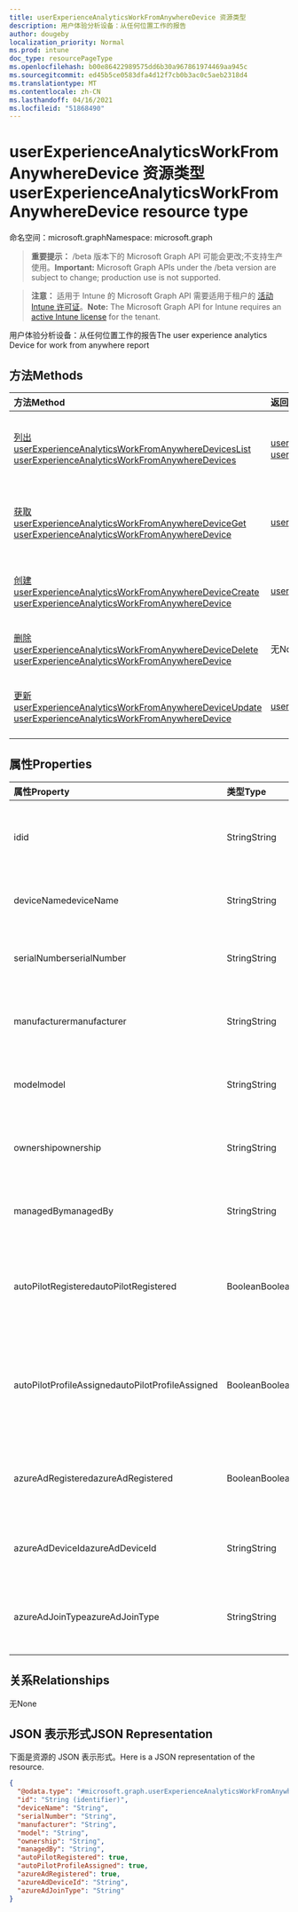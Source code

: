 ```yaml
---
title: userExperienceAnalyticsWorkFromAnywhereDevice 资源类型
description: 用户体验分析设备：从任何位置工作的报告
author: dougeby
localization_priority: Normal
ms.prod: intune
doc_type: resourcePageType
ms.openlocfilehash: b00e86422989575dd6b30a967861974469aa945c
ms.sourcegitcommit: ed45b5ce0583dfa4d12f7cb0b3ac0c5aeb2318d4
ms.translationtype: MT
ms.contentlocale: zh-CN
ms.lasthandoff: 04/16/2021
ms.locfileid: "51868490"
---
```

# <a name="userexperienceanalyticsworkfromanywheredevice-resource-type"></a><span data-ttu-id="6f3b9-103">userExperienceAnalyticsWorkFromAnywhereDevice 资源类型</span><span class="sxs-lookup"><span data-stu-id="6f3b9-103">userExperienceAnalyticsWorkFromAnywhereDevice resource type</span></span>

<span data-ttu-id="6f3b9-104">命名空间：microsoft.graph</span><span class="sxs-lookup"><span data-stu-id="6f3b9-104">Namespace: microsoft.graph</span></span>

> <span data-ttu-id="6f3b9-105">**重要提示：** /beta 版本下的 Microsoft Graph API 可能会更改;不支持生产使用。</span><span class="sxs-lookup"><span data-stu-id="6f3b9-105">**Important:** Microsoft Graph APIs under the /beta version are subject to change; production use is not supported.</span></span>

> <span data-ttu-id="6f3b9-106">**注意：** 适用于 Intune 的 Microsoft Graph API 需要适用于租户的 [活动 Intune 许可证](https://go.microsoft.com/fwlink/?linkid=839381)。</span><span class="sxs-lookup"><span data-stu-id="6f3b9-106">**Note:** The Microsoft Graph API for Intune requires an [active Intune license](https://go.microsoft.com/fwlink/?linkid=839381) for the tenant.</span></span>

<span data-ttu-id="6f3b9-107">用户体验分析设备：从任何位置工作的报告</span><span class="sxs-lookup"><span data-stu-id="6f3b9-107">The user experience analytics Device for work from anywhere report</span></span>

## <a name="methods"></a><span data-ttu-id="6f3b9-108">方法</span><span class="sxs-lookup"><span data-stu-id="6f3b9-108">Methods</span></span>
|<span data-ttu-id="6f3b9-109">方法</span><span class="sxs-lookup"><span data-stu-id="6f3b9-109">Method</span></span>|<span data-ttu-id="6f3b9-110">返回类型</span><span class="sxs-lookup"><span data-stu-id="6f3b9-110">Return Type</span></span>|<span data-ttu-id="6f3b9-111">说明</span><span class="sxs-lookup"><span data-stu-id="6f3b9-111">Description</span></span>|
|:---|:---|:---|
|[<span data-ttu-id="6f3b9-112">列出 userExperienceAnalyticsWorkFromAnywhereDevices</span><span class="sxs-lookup"><span data-stu-id="6f3b9-112">List userExperienceAnalyticsWorkFromAnywhereDevices</span></span>](../api/intune-devices-userexperienceanalyticsworkfromanywheredevice-list.md)|<span data-ttu-id="6f3b9-113">[userExperienceAnalyticsWorkFromAnywhereDevice](../resources/intune-devices-userexperienceanalyticsworkfromanywheredevice.md) 集合</span><span class="sxs-lookup"><span data-stu-id="6f3b9-113">[userExperienceAnalyticsWorkFromAnywhereDevice](../resources/intune-devices-userexperienceanalyticsworkfromanywheredevice.md) collection</span></span>|<span data-ttu-id="6f3b9-114">列出 [userExperienceAnalyticsWorkFromAnywhereDevice](../resources/intune-devices-userexperienceanalyticsworkfromanywheredevice.md) 对象的属性和关系。</span><span class="sxs-lookup"><span data-stu-id="6f3b9-114">List properties and relationships of the [userExperienceAnalyticsWorkFromAnywhereDevice](../resources/intune-devices-userexperienceanalyticsworkfromanywheredevice.md) objects.</span></span>|
|[<span data-ttu-id="6f3b9-115">获取 userExperienceAnalyticsWorkFromAnywhereDevice</span><span class="sxs-lookup"><span data-stu-id="6f3b9-115">Get userExperienceAnalyticsWorkFromAnywhereDevice</span></span>](../api/intune-devices-userexperienceanalyticsworkfromanywheredevice-get.md)|[<span data-ttu-id="6f3b9-116">userExperienceAnalyticsWorkFromAnywhereDevice</span><span class="sxs-lookup"><span data-stu-id="6f3b9-116">userExperienceAnalyticsWorkFromAnywhereDevice</span></span>](../resources/intune-devices-userexperienceanalyticsworkfromanywheredevice.md)|<span data-ttu-id="6f3b9-117">读取 [userExperienceAnalyticsWorkFromAnywhereDevice 对象的属性和](../resources/intune-devices-userexperienceanalyticsworkfromanywheredevice.md) 关系。</span><span class="sxs-lookup"><span data-stu-id="6f3b9-117">Read properties and relationships of the [userExperienceAnalyticsWorkFromAnywhereDevice](../resources/intune-devices-userexperienceanalyticsworkfromanywheredevice.md) object.</span></span>|
|[<span data-ttu-id="6f3b9-118">创建 userExperienceAnalyticsWorkFromAnywhereDevice</span><span class="sxs-lookup"><span data-stu-id="6f3b9-118">Create userExperienceAnalyticsWorkFromAnywhereDevice</span></span>](../api/intune-devices-userexperienceanalyticsworkfromanywheredevice-create.md)|[<span data-ttu-id="6f3b9-119">userExperienceAnalyticsWorkFromAnywhereDevice</span><span class="sxs-lookup"><span data-stu-id="6f3b9-119">userExperienceAnalyticsWorkFromAnywhereDevice</span></span>](../resources/intune-devices-userexperienceanalyticsworkfromanywheredevice.md)|<span data-ttu-id="6f3b9-120">创建新的 [userExperienceAnalyticsWorkFromAnywhereDevice](../resources/intune-devices-userexperienceanalyticsworkfromanywheredevice.md) 对象。</span><span class="sxs-lookup"><span data-stu-id="6f3b9-120">Create a new [userExperienceAnalyticsWorkFromAnywhereDevice](../resources/intune-devices-userexperienceanalyticsworkfromanywheredevice.md) object.</span></span>|
|[<span data-ttu-id="6f3b9-121">删除 userExperienceAnalyticsWorkFromAnywhereDevice</span><span class="sxs-lookup"><span data-stu-id="6f3b9-121">Delete userExperienceAnalyticsWorkFromAnywhereDevice</span></span>](../api/intune-devices-userexperienceanalyticsworkfromanywheredevice-delete.md)|<span data-ttu-id="6f3b9-122">无</span><span class="sxs-lookup"><span data-stu-id="6f3b9-122">None</span></span>|<span data-ttu-id="6f3b9-123">删除 [userExperienceAnalyticsWorkFromAnywhereDevice](../resources/intune-devices-userexperienceanalyticsworkfromanywheredevice.md)。</span><span class="sxs-lookup"><span data-stu-id="6f3b9-123">Deletes a [userExperienceAnalyticsWorkFromAnywhereDevice](../resources/intune-devices-userexperienceanalyticsworkfromanywheredevice.md).</span></span>|
|[<span data-ttu-id="6f3b9-124">更新 userExperienceAnalyticsWorkFromAnywhereDevice</span><span class="sxs-lookup"><span data-stu-id="6f3b9-124">Update userExperienceAnalyticsWorkFromAnywhereDevice</span></span>](../api/intune-devices-userexperienceanalyticsworkfromanywheredevice-update.md)|[<span data-ttu-id="6f3b9-125">userExperienceAnalyticsWorkFromAnywhereDevice</span><span class="sxs-lookup"><span data-stu-id="6f3b9-125">userExperienceAnalyticsWorkFromAnywhereDevice</span></span>](../resources/intune-devices-userexperienceanalyticsworkfromanywheredevice.md)|<span data-ttu-id="6f3b9-126">更新 [userExperienceAnalyticsWorkFromAnywhereDevice 对象](../resources/intune-devices-userexperienceanalyticsworkfromanywheredevice.md) 的属性。</span><span class="sxs-lookup"><span data-stu-id="6f3b9-126">Update the properties of a [userExperienceAnalyticsWorkFromAnywhereDevice](../resources/intune-devices-userexperienceanalyticsworkfromanywheredevice.md) object.</span></span>|

## <a name="properties"></a><span data-ttu-id="6f3b9-127">属性</span><span class="sxs-lookup"><span data-stu-id="6f3b9-127">Properties</span></span>
|<span data-ttu-id="6f3b9-128">属性</span><span class="sxs-lookup"><span data-stu-id="6f3b9-128">Property</span></span>|<span data-ttu-id="6f3b9-129">类型</span><span class="sxs-lookup"><span data-stu-id="6f3b9-129">Type</span></span>|<span data-ttu-id="6f3b9-130">说明</span><span class="sxs-lookup"><span data-stu-id="6f3b9-130">Description</span></span>|
|:---|:---|:---|
|<span data-ttu-id="6f3b9-131">id</span><span class="sxs-lookup"><span data-stu-id="6f3b9-131">id</span></span>|<span data-ttu-id="6f3b9-132">String</span><span class="sxs-lookup"><span data-stu-id="6f3b9-132">String</span></span>|<span data-ttu-id="6f3b9-133">用户体验分析的唯一标识符从任何设备工作。</span><span class="sxs-lookup"><span data-stu-id="6f3b9-133">The unique identifier of the user experience analytics work from anywhere device.</span></span>|
|<span data-ttu-id="6f3b9-134">deviceName</span><span class="sxs-lookup"><span data-stu-id="6f3b9-134">deviceName</span></span>|<span data-ttu-id="6f3b9-135">String</span><span class="sxs-lookup"><span data-stu-id="6f3b9-135">String</span></span>|<span data-ttu-id="6f3b9-136">来自任何设备名称的工作。</span><span class="sxs-lookup"><span data-stu-id="6f3b9-136">The work from anywhere device's name.</span></span>|
|<span data-ttu-id="6f3b9-137">serialNumber</span><span class="sxs-lookup"><span data-stu-id="6f3b9-137">serialNumber</span></span>|<span data-ttu-id="6f3b9-138">String</span><span class="sxs-lookup"><span data-stu-id="6f3b9-138">String</span></span>|<span data-ttu-id="6f3b9-139">用户体验随设备序列号随处工作。</span><span class="sxs-lookup"><span data-stu-id="6f3b9-139">The user experience work from anywhere device's serial number.</span></span>|
|<span data-ttu-id="6f3b9-140">manufacturer</span><span class="sxs-lookup"><span data-stu-id="6f3b9-140">manufacturer</span></span>|<span data-ttu-id="6f3b9-141">String</span><span class="sxs-lookup"><span data-stu-id="6f3b9-141">String</span></span>|<span data-ttu-id="6f3b9-142">用户体验从任何设备制造商处工作。</span><span class="sxs-lookup"><span data-stu-id="6f3b9-142">The user experience work from anywhere device's manufacturer.</span></span>|
|<span data-ttu-id="6f3b9-143">model</span><span class="sxs-lookup"><span data-stu-id="6f3b9-143">model</span></span>|<span data-ttu-id="6f3b9-144">String</span><span class="sxs-lookup"><span data-stu-id="6f3b9-144">String</span></span>|<span data-ttu-id="6f3b9-145">用户体验从任何设备型号开始工作。</span><span class="sxs-lookup"><span data-stu-id="6f3b9-145">The user experience work from anywhere device's model.</span></span>|
|<span data-ttu-id="6f3b9-146">ownership</span><span class="sxs-lookup"><span data-stu-id="6f3b9-146">ownership</span></span>|<span data-ttu-id="6f3b9-147">String</span><span class="sxs-lookup"><span data-stu-id="6f3b9-147">String</span></span>|<span data-ttu-id="6f3b9-148">用户体验从任何设备所有权开始工作。</span><span class="sxs-lookup"><span data-stu-id="6f3b9-148">The user experience work from anywhere device's ownership.</span></span>|
|<span data-ttu-id="6f3b9-149">managedBy</span><span class="sxs-lookup"><span data-stu-id="6f3b9-149">managedBy</span></span>|<span data-ttu-id="6f3b9-150">String</span><span class="sxs-lookup"><span data-stu-id="6f3b9-150">String</span></span>|<span data-ttu-id="6f3b9-151">用户体验从设备的任何管理代理工作。</span><span class="sxs-lookup"><span data-stu-id="6f3b9-151">The user experience work from anywhere management agent of the device.</span></span>|
|<span data-ttu-id="6f3b9-152">autoPilotRegistered</span><span class="sxs-lookup"><span data-stu-id="6f3b9-152">autoPilotRegistered</span></span>|<span data-ttu-id="6f3b9-153">Boolean</span><span class="sxs-lookup"><span data-stu-id="6f3b9-153">Boolean</span></span>|<span data-ttu-id="6f3b9-154">用户体验从 intune 设备的 autopilotRegistered 的任何位置工作。</span><span class="sxs-lookup"><span data-stu-id="6f3b9-154">The user experience work from anywhere intune device's autopilotRegistered.</span></span>|
|<span data-ttu-id="6f3b9-155">autoPilotProfileAssigned</span><span class="sxs-lookup"><span data-stu-id="6f3b9-155">autoPilotProfileAssigned</span></span>|<span data-ttu-id="6f3b9-156">Boolean</span><span class="sxs-lookup"><span data-stu-id="6f3b9-156">Boolean</span></span>|<span data-ttu-id="6f3b9-157">用户体验分析从 intune 设备的 autopilotProfileAssigned 的任何位置工作。</span><span class="sxs-lookup"><span data-stu-id="6f3b9-157">The user experience analytics work from anywhere intune device's autopilotProfileAssigned.</span></span>|
|<span data-ttu-id="6f3b9-158">azureAdRegistered</span><span class="sxs-lookup"><span data-stu-id="6f3b9-158">azureAdRegistered</span></span>|<span data-ttu-id="6f3b9-159">Boolean</span><span class="sxs-lookup"><span data-stu-id="6f3b9-159">Boolean</span></span>|<span data-ttu-id="6f3b9-160">用户体验从任何设备的 azureAdRegistered 工作。</span><span class="sxs-lookup"><span data-stu-id="6f3b9-160">The user experience work from anywhere device's azureAdRegistered.</span></span>|
|<span data-ttu-id="6f3b9-161">azureAdDeviceId</span><span class="sxs-lookup"><span data-stu-id="6f3b9-161">azureAdDeviceId</span></span>|<span data-ttu-id="6f3b9-162">String</span><span class="sxs-lookup"><span data-stu-id="6f3b9-162">String</span></span>|<span data-ttu-id="6f3b9-163">用户体验从 Azure Ad 设备 ID 的任何位置工作。</span><span class="sxs-lookup"><span data-stu-id="6f3b9-163">The user experience work from anywhere azure Ad device Id.</span></span>|
|<span data-ttu-id="6f3b9-164">azureAdJoinType</span><span class="sxs-lookup"><span data-stu-id="6f3b9-164">azureAdJoinType</span></span>|<span data-ttu-id="6f3b9-165">String</span><span class="sxs-lookup"><span data-stu-id="6f3b9-165">String</span></span>|<span data-ttu-id="6f3b9-166">用户体验从任何设备的 azure Ad joinType 工作。</span><span class="sxs-lookup"><span data-stu-id="6f3b9-166">The user experience work from anywhere device's azure Ad joinType.</span></span>|

## <a name="relationships"></a><span data-ttu-id="6f3b9-167">关系</span><span class="sxs-lookup"><span data-stu-id="6f3b9-167">Relationships</span></span>
<span data-ttu-id="6f3b9-168">无</span><span class="sxs-lookup"><span data-stu-id="6f3b9-168">None</span></span>

## <a name="json-representation"></a><span data-ttu-id="6f3b9-169">JSON 表示形式</span><span class="sxs-lookup"><span data-stu-id="6f3b9-169">JSON Representation</span></span>
<span data-ttu-id="6f3b9-170">下面是资源的 JSON 表示形式。</span><span class="sxs-lookup"><span data-stu-id="6f3b9-170">Here is a JSON representation of the resource.</span></span>
<!-- {
  "blockType": "resource",
  "keyProperty": "id",
  "@odata.type": "microsoft.graph.userExperienceAnalyticsWorkFromAnywhereDevice"
}
-->
``` json
{
  "@odata.type": "#microsoft.graph.userExperienceAnalyticsWorkFromAnywhereDevice",
  "id": "String (identifier)",
  "deviceName": "String",
  "serialNumber": "String",
  "manufacturer": "String",
  "model": "String",
  "ownership": "String",
  "managedBy": "String",
  "autoPilotRegistered": true,
  "autoPilotProfileAssigned": true,
  "azureAdRegistered": true,
  "azureAdDeviceId": "String",
  "azureAdJoinType": "String"
}
```




